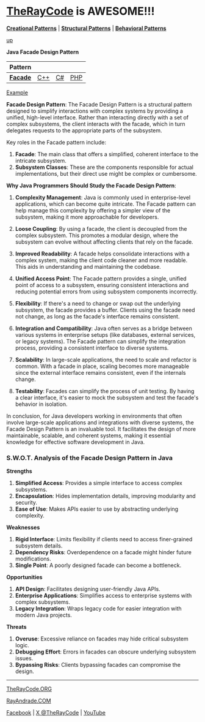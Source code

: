 # [TheRayCode](../../../README.md) is AWESOME!!!

**[Creational Patterns](../README.md)** | **[Structural Patterns](../../Structural/README.md)** | **[Behavioral Patterns](../../Behavioral/README.md)**

[up](../README.md)

**Java Facade Design Pattern**

|Pattern|   |   |   |
|---|---|---|---|
| [**Facade**](README.md) | [C++](../../../CPP/Structural/Facade/README.md) | [C#](../../../Csharp/Structural/Facade/README.md) | [PHP](../../../PHP/Structural/Facade/README.md) |

[Example](FE1/README.md)

**Facade Design Pattern**:
The Facade Design Pattern is a structural pattern designed to simplify interactions with complex systems by providing a unified, high-level interface. Rather than interacting directly with a set of complex subsystems, the client interacts with the facade, which in turn delegates requests to the appropriate parts of the subsystem.

Key roles in the Facade pattern include:
1. **Facade**: The main class that offers a simplified, coherent interface to the intricate subsystem.
2. **Subsystem Classes**: These are the components responsible for actual implementations, but their direct use might be complex or cumbersome.

**Why Java Programmers Should Study the Facade Design Pattern**:
1. **Complexity Management**: Java is commonly used in enterprise-level applications, which can become quite intricate. The Facade pattern can help manage this complexity by offering a simpler view of the subsystem, making it more approachable for developers.

2. **Loose Coupling**: By using a facade, the client is decoupled from the complex subsystem. This promotes a modular design, where the subsystem can evolve without affecting clients that rely on the facade.

3. **Improved Readability**: A facade helps consolidate interactions with a complex system, making the client code cleaner and more readable. This aids in understanding and maintaining the codebase.

4. **Unified Access Point**: The Facade pattern provides a single, unified point of access to a subsystem, ensuring consistent interactions and reducing potential errors from using subsystem components incorrectly.

5. **Flexibility**: If there's a need to change or swap out the underlying subsystem, the facade provides a buffer. Clients using the facade need not change, as long as the facade's interface remains consistent.

6. **Integration and Compatibility**: Java often serves as a bridge between various systems in enterprise setups (like databases, external services, or legacy systems). The Facade pattern can simplify the integration process, providing a consistent interface to diverse systems.

7. **Scalability**: In large-scale applications, the need to scale and refactor is common. With a facade in place, scaling becomes more manageable since the external interface remains consistent, even if the internals change.

8. **Testability**: Facades can simplify the process of unit testing. By having a clear interface, it's easier to mock the subsystem and test the facade's behavior in isolation.

In conclusion, for Java developers working in environments that often involve large-scale applications and integrations with diverse systems, the Facade Design Pattern is an invaluable tool. It facilitates the design of more maintainable, scalable, and coherent systems, making it essential knowledge for effective software development in Java.

### **S.W.O.T. Analysis of the Facade Design Pattern in Java**

**Strengths**  
1. **Simplified Access**: Provides a simple interface to access complex subsystems.  
2. **Encapsulation**: Hides implementation details, improving modularity and security.  
3. **Ease of Use**: Makes APIs easier to use by abstracting underlying complexity.

**Weaknesses**  
1. **Rigid Interface**: Limits flexibility if clients need to access finer-grained subsystem details.  
2. **Dependency Risks**: Overdependence on a facade might hinder future modifications.  
3. **Single Point**: A poorly designed facade can become a bottleneck.

**Opportunities**  
1. **API Design**: Facilitates designing user-friendly Java APIs.  
2. **Enterprise Applications**: Simplifies access to enterprise systems with complex subsystems.  
3. **Legacy Integration**: Wraps legacy code for easier integration with modern Java projects.

**Threats**  
1. **Overuse**: Excessive reliance on facades may hide critical subsystem logic.  
2. **Debugging Effort**: Errors in facades can obscure underlying subsystem issues.  
3. **Bypassing Risks**: Clients bypassing facades can compromise the design.

---

[TheRayCode.ORG](https://www.TheRayCode.org)

[RayAndrade.COM](https://www.RayAndrade.com)

[Facebook](https://www.facebook.com/TheRayCode/) | [X @TheRayCode](https://www.x.com/TheRayCode/) | [YouTube](https://www.youtube.com/TheRayCode/)
